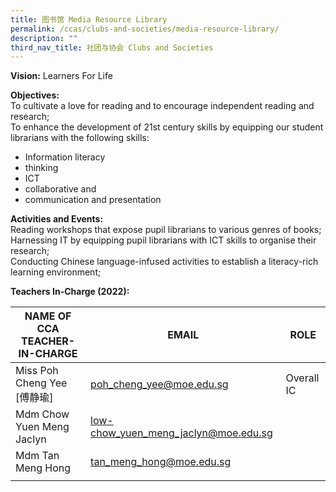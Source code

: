 ```yaml
---
title: 图书馆 Media Resource Library
permalink: /ccas/clubs-and-societies/media-resource-library/
description: ""
third_nav_title: 社团与协会 Clubs and Societies
---
```



**Vision:** Learners For Life

**Objectives:** <br>
To cultivate a love for reading and to encourage independent reading and research; <br>
To enhance the development of 21st century skills by equipping our student librarians with the following skills:
* Information literacy
* thinking
* ICT
* collaborative and
* communication and presentation

**Activities and Events:** <br>
Reading workshops that expose pupil librarians to various genres of books; <br>
Harnessing IT by equipping pupil librarians with ICT skills to organise their research; <br>
Conducting Chinese language-infused activities to establish a literacy-rich learning environment;

**Teachers In-Charge (2022):**

| NAME OF CCA<br>TEACHER-IN-CHARGE | EMAIL | ROLE |
|---|---|---|
| Miss Poh Cheng Yee [傅静瑜] | poh_cheng_yee@moe.edu.sg | Overall IC |
| Mdm Chow Yuen Meng Jaclyn | low-chow_yuen_meng_jaclyn@moe.edu.sg |   |
| Mdm Tan Meng Hong | tan_meng_hong@moe.edu.sg |  |
| | | |